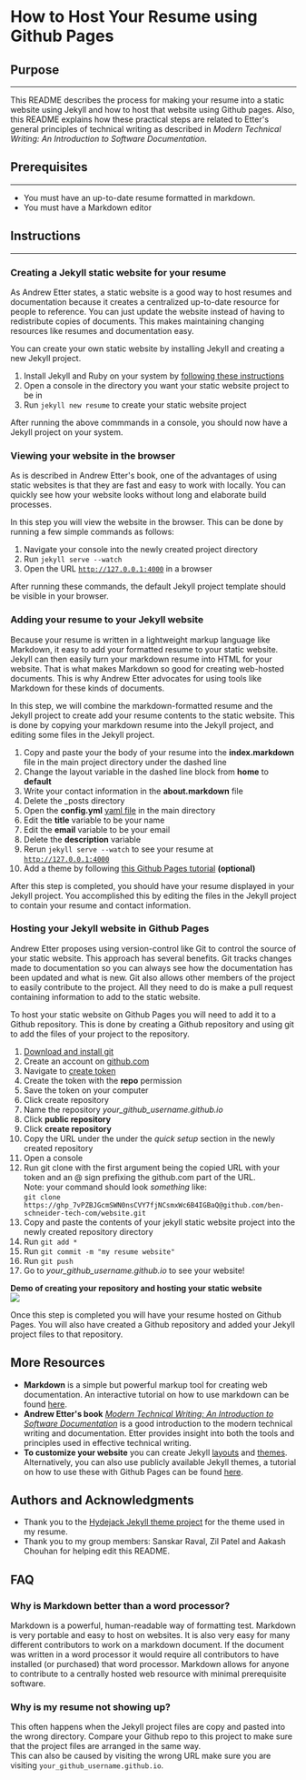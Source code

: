 # **How to Host Your Resume using Github Pages**
## **Purpose**
----------
This README describes the process for making your resume into a static website using Jekyll and how to host that website using Github pages. Also, this README explains how these practical steps are related to Etter's general principles of technical writing as described in *Modern Technical Writing: An Introduction to Software Documentation*.

## **Prerequisites**
-----------
- You must have an up-to-date resume formatted in markdown.
- You must have a Markdown editor

## **Instructions**
-----------
### **Creating a Jekyll static website for your resume**
 As Andrew Etter states, a static website is a good way to host resumes and documentation because it creates a centralized up-to-date resource for people to reference. You can just update the website instead of having to redistribute copies of documents. This makes maintaining changing resources like resumes and documentation easy.  
   
You can create your own static website by installing Jekyll and creating a new Jekyll project.  

1. Install Jekyll and Ruby on your system by [following these instructions](https://jekyllrb.com/docs/installation/)  
2. Open a console in the directory you want your static website project to be in
3. Run `jekyll new resume` to create your static website project  

After running the above commmands in a console, you should now have a Jekyll project on your system.  

### **Viewing your website in the browser**  
As is described in Andrew Etter's book, one of the advantages of using static websites is that they are fast and easy to work with locally. You can quickly see how your website looks without long and elaborate build processes.    

In this step you will view the website in the browser. This can be done by running a few simple commands as follows: 

1. Navigate your console into the newly created project directory  
2. Run `jekyll serve --watch`  
3. Open the URL [`http://127.0.0.1:4000`](http://127.0.0.1:4000) in a browser  

After running these commands, the default Jekyll project template should be visible in your browser.

### **Adding your resume to your Jekyll website**  
Because your resume is written in a lightweight markup language like Markdown, it easy to add your formatted resume to your static website. Jekyll can then easily turn your markdown resume into HTML for your website. That is what makes Markdown so good for creating web-hosted documents. This is why Andrew Etter advocates for using tools like Markdown for these kinds of documents.

 In this step, we will combine the markdown-formatted resume and the Jekyll project to create add your resume contents to the static website. This is done by copying your markdown resume into the Jekyll project, and editing some files in the Jekyll project.

1. Copy and paste your the body of your resume into the **index.markdown** file in the main project directory under the dashed line
2. Change the layout variable in the dashed line block from **home** to **default**
4. Write your contact information in the **about.markdown** file
4. Delete the _posts directory
5. Open the **config.yml** [yaml file](https://www.cloudbees.com/blog/yaml-tutorial-everything-you-need-get-started) in the main directory
6. Edit the **title** variable to be your name
7. Edit the **email** variable to be your email  
8. Delete the **description** variable
9. Rerun `jekyll serve --watch` to see your resume at [`http://127.0.0.1:4000`](http://127.0.0.1:4000)
10. Add a theme by following [this Github Pages tutorial](https://docs.github.com/en/pages/setting-up-a-github-pages-site-with-jekyll/adding-a-theme-to-your-github-pages-site-using-jekyll) **(optional)**    

After this step is completed, you should have your resume displayed in your Jekyll project. You accomplished this by editing the files in the Jekyll project to contain your resume and contact information.  

### **Hosting your Jekyll website in Github Pages**
Andrew Etter proposes using version-control like Git to control the source of your static website. This approach has several benefits. Git tracks changes made to documentation so you can always see how the documentation has been updated and what is new. Git also allows other members of the project to easily contribute to the project. All they need to do is make a pull request containing information to add to the static website.  

To host your static website on Github Pages you will need to add it to a Github repository. This is done by creating a Github repository and using git to add the files of your project to the repository.  

1. [Download and install git](https://git-scm.com/downloads)
1. Create an account on [github.com](https://github.com/)
2. Navigate to [create token](https://github.com/settings/tokens/new)
2. Create the token with the **repo** permission
4. Save the token on your computer
2. Click create repository
3. Name the repository *your_github_username.github.io*
4. Click **public repository**
5. Click **create repository**
8. Copy the URL under the under the *quick setup* section in the newly created repository
9. Open a console
10. Run git clone with the first argument being the copied URL with your token and an @ sign prefixing the github.com part of the URL.  
Note: your command should look *something* like:  
`git clone https://ghp_7vPZBJGcmSWN0nsCVY7fjNCsmxWc6B4IGBaQ@github.com/ben-schneider-tech-com/website.git`  
11. Copy and paste the contents of your jekyll static website project into the newly created repository directory
12. Run `git add *`
13. Run `git commit -m "my resume website"`
14. Run `git push`
15. Go to *your_github_username.github.io* to see your website!
  
**Demo of creating your repository and hosting your static website**  
![](https://github.com/ben-schneider-tech-com/ben-schneider-tech-com.github.io/blob/main/my_resume_demo.gif)  
  
Once this step is completed you will have your resume hosted on Github Pages. You will also have created a Github repository and added your Jekyll project files to that repository.  

## **More Resources**   
- **Markdown** is a simple but powerful markup tool for creating web documentation. An interactive tutorial on how to use markdown can be found [here](https://www.markdowntutorial.com/).  
- **Andrew Etter's book** [*Modern Technical Writing: An Introduction to Software Documentation*](https://www.amazon.ca/Modern-Technical-Writing-Introduction-Documentation-ebook/dp/B01A2QL9SS) is a good introduction to the modern technical writing and documentation. Etter provides insight into both the tools and principles used in effective technical writing.  
- **To customize your website** you can create Jekyll [layouts](https://jekyllrb.com/docs/layouts/) and [themes](https://jekyllrb.com/docs/themes/). Alternatively, you can also use publicly available Jekyll themes, a tutorial on how to use these with Github Pages can be found [here](https://docs.github.com/en/pages/setting-up-a-github-pages-site-with-jekyll/adding-a-theme-to-your-github-pages-site-using-jekyll). 

## **Authors and Acknowledgments**
- Thank you to the [Hydejack Jekyll theme project](https://github.com/hydecorp/hydejack) for the theme used in my resume.
- Thank you to my group members: Sanskar Raval, Zil Patel and Aakash Chouhan for helping edit this README.

## **FAQ**

### **Why is Markdown better than a word processor?**
Markdown is a powerful, human-readable way of formatting test. Markdown is very portable and easy to host on websites. It is also very easy for many different contributors to work on a markdown document. If the document was written in a word processor it would require all contributors to have installed (or purchased) that word processor. Markdown allows for anyone to contribute to a centrally hosted web resource with minimal prerequisite software.

### **Why is my resume not showing up?**
This often happens when the Jekyll project files are copy and pasted into the wrong directory. Compare your Github repo to this project to make sure that the project files are arranged in the same way.  
This can also be caused by visiting the wrong URL make sure you are visiting `your_github_username.github.io`.